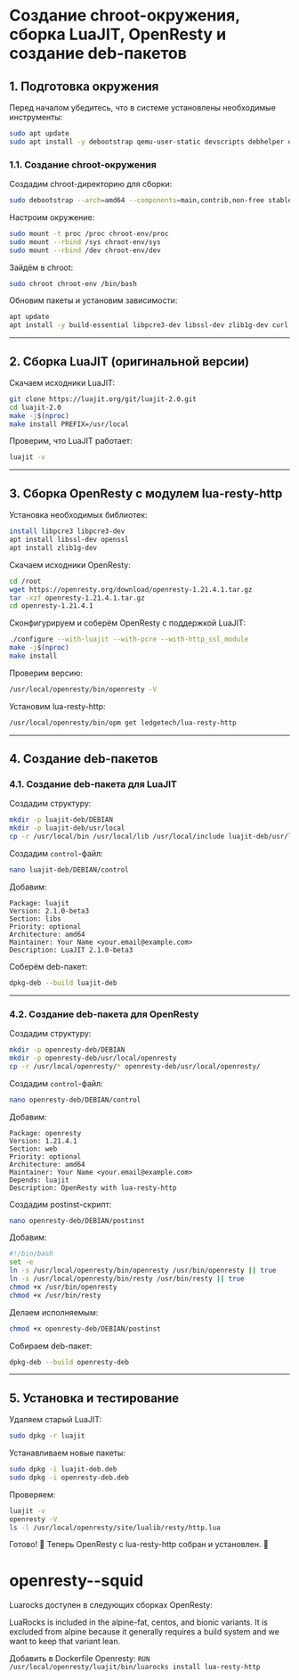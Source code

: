 # Создание chroot-окружения, сборка LuaJIT, OpenResty и создание deb-пакетов

## **1. Подготовка окружения**
Перед началом убедитесь, что в системе установлены необходимые инструменты:
```bash
sudo apt update
sudo apt install -y debootstrap qemu-user-static devscripts debhelper dh-make fakeroot build-essential
```

### **1.1. Создание chroot-окружения**
Создадим chroot-директорию для сборки:
```bash
sudo debootstrap --arch=amd64 --components=main,contrib,non-free stable chroot-env http://deb.debian.org/debian/
```
Настроим окружение:
```bash
sudo mount -t proc /proc chroot-env/proc
sudo mount --rbind /sys chroot-env/sys
sudo mount --rbind /dev chroot-env/dev
```
Зайдём в chroot:
```bash
sudo chroot chroot-env /bin/bash
```
Обновим пакеты и установим зависимости:
```bash
apt update
apt install -y build-essential libpcre3-dev libssl-dev zlib1g-dev curl git
```

---

## **2. Сборка LuaJIT (оригинальной версии)**
Скачаем исходники LuaJIT:
```bash
git clone https://luajit.org/git/luajit-2.0.git
cd luajit-2.0
make -j$(nproc)
make install PREFIX=/usr/local
```
Проверим, что LuaJIT работает:
```bash
luajit -v
```

---

## **3. Сборка OpenResty с модулем lua-resty-http**
Установка необходимых библиотек:
```bash
install libpcre3 libpcre3-dev
apt install libssl-dev openssl
apt install zlib1g-dev
```


Скачаем исходники OpenResty:
```bash
cd /root
wget https://openresty.org/download/openresty-1.21.4.1.tar.gz
tar -xzf openresty-1.21.4.1.tar.gz
cd openresty-1.21.4.1
```
Сконфигурируем и соберём OpenResty с поддержкой LuaJIT:
```bash
./configure --with-luajit --with-pcre --with-http_ssl_module
make -j$(nproc)
make install
```
Проверим версию:
```bash
/usr/local/openresty/bin/openresty -V
```
Установим lua-resty-http:
```bash
/usr/local/openresty/bin/opm get ledgetech/lua-resty-http
```

---

## **4. Создание deb-пакетов**

### **4.1. Создание deb-пакета для LuaJIT**
Создадим структуру:
```bash
mkdir -p luajit-deb/DEBIAN
mkdir -p luajit-deb/usr/local
cp -r /usr/local/bin /usr/local/lib /usr/local/include luajit-deb/usr/local/
```
Создадим `control`-файл:
```bash
nano luajit-deb/DEBIAN/control
```
Добавим:
```
Package: luajit
Version: 2.1.0-beta3
Section: libs
Priority: optional
Architecture: amd64
Maintainer: Your Name <your.email@example.com>
Description: LuaJIT 2.1.0-beta3
```
Соберём deb-пакет:
```bash
dpkg-deb --build luajit-deb
```

---

### **4.2. Создание deb-пакета для OpenResty**
Создадим структуру:
```bash
mkdir -p openresty-deb/DEBIAN
mkdir -p openresty-deb/usr/local/openresty
cp -r /usr/local/openresty/* openresty-deb/usr/local/openresty/
```
Создадим `control`-файл:
```bash
nano openresty-deb/DEBIAN/control
```
Добавим:
```
Package: openresty
Version: 1.21.4.1
Section: web
Priority: optional
Architecture: amd64
Maintainer: Your Name <your.email@example.com>
Depends: luajit
Description: OpenResty with lua-resty-http
```
Создадим postinst-скрипт:
```bash
nano openresty-deb/DEBIAN/postinst
```
Добавим:
```bash
#!/bin/bash
set -e
ln -s /usr/local/openresty/bin/openresty /usr/bin/openresty || true
ln -s /usr/local/openresty/bin/resty /usr/bin/resty || true
chmod +x /usr/bin/openresty
chmod +x /usr/bin/resty
```
Делаем исполняемым:
```bash
chmod +x openresty-deb/DEBIAN/postinst
```
Собираем deb-пакет:
```bash
dpkg-deb --build openresty-deb
```

---

## **5. Установка и тестирование**
Удаляем старый LuaJIT:
```bash
sudo dpkg -r luajit
```
Устанавливаем новые пакеты:
```bash
sudo dpkg -i luajit-deb.deb
sudo dpkg -i openresty-deb.deb
```
Проверяем:
```bash
luajit -v
openresty -V
ls -l /usr/local/openresty/site/lualib/resty/http.lua
```

Готово! 🎉 Теперь OpenResty с lua-resty-http собран и установлен. 🚀



# openresty--squid

Luarocks доступен в следующих сборках OpenResty:

LuaRocks is included in the alpine-fat, centos, and bionic variants. It is excluded from alpine because it generally requires a build system and we want to keep that variant lean.

Добавить в Dockerfile Openresty:
`RUN /usr/local/openresty/luajit/bin/luarocks install lua-resty-http`

